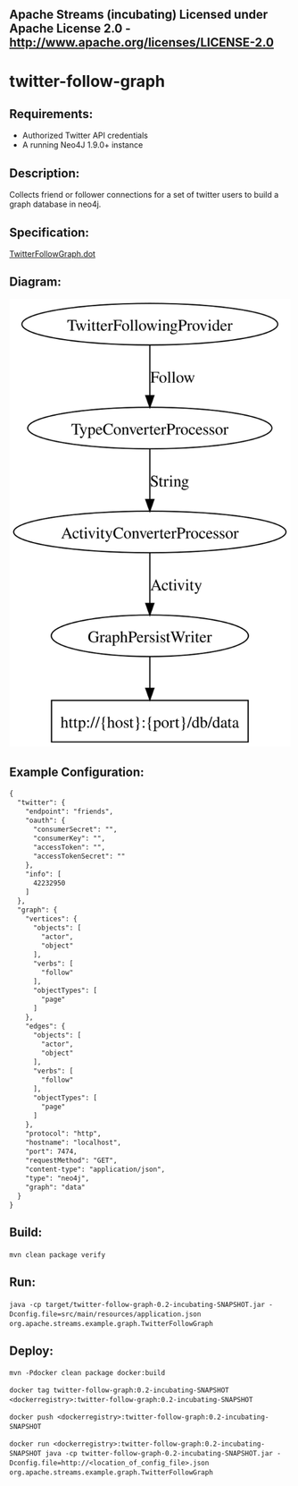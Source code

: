 Apache Streams (incubating)
Licensed under Apache License 2.0 - http://www.apache.org/licenses/LICENSE-2.0
--------------------------------------------------------------------------------

twitter-follow-graph
==============================

Requirements:
-------------
 - Authorized Twitter API credentials
 - A running Neo4J 1.9.0+ instance

Description:
------------
Collects friend or follower connections for a set of twitter users to build a graph database in neo4j.

Specification:
-----------------

[TwitterFollowGraph.dot](src/main/resources/TwitterFollowGraph.dot "TwitterFollowGraph.dot" )

Diagram:
-----------------

![TwitterFollowGraph.dot.svg](src/main/resources/TwitterFollowGraph.dot.svg)

Example Configuration:
----------------------

    {
      "twitter": {
        "endpoint": "friends",
        "oauth": {
          "consumerSecret": "",
          "consumerKey": "",
          "accessToken": "",
          "accessTokenSecret": ""
        },
        "info": [
          42232950
        ]
      },
      "graph": {
        "vertices": {
          "objects": [
            "actor",
            "object"
          ],
          "verbs": [
            "follow"
          ],
          "objectTypes": [
            "page"
          ]
        },
        "edges": {
          "objects": [
            "actor",
            "object"
          ],
          "verbs": [
            "follow"
          ],
          "objectTypes": [
            "page"
          ]
        },
        "protocol": "http",
        "hostname": "localhost",
        "port": 7474,
        "requestMethod": "GET",
        "content-type": "application/json",
        "type": "neo4j",
        "graph": "data"
      }
    }

Build:
---------

`mvn clean package verify`

Run:
--------

`java -cp target/twitter-follow-graph-0.2-incubating-SNAPSHOT.jar -Dconfig.file=src/main/resources/application.json org.apache.streams.example.graph.TwitterFollowGraph`

Deploy:
--------
`mvn -Pdocker clean package docker:build`

`docker tag twitter-follow-graph:0.2-incubating-SNAPSHOT <dockerregistry>:twitter-follow-graph:0.2-incubating-SNAPSHOT`

`docker push <dockerregistry>:twitter-follow-graph:0.2-incubating-SNAPSHOT`

`docker run <dockerregistry>:twitter-follow-graph:0.2-incubating-SNAPSHOT java -cp twitter-follow-graph-0.2-incubating-SNAPSHOT.jar -Dconfig.file=http://<location_of_config_file>.json org.apache.streams.example.graph.TwitterFollowGraph`

